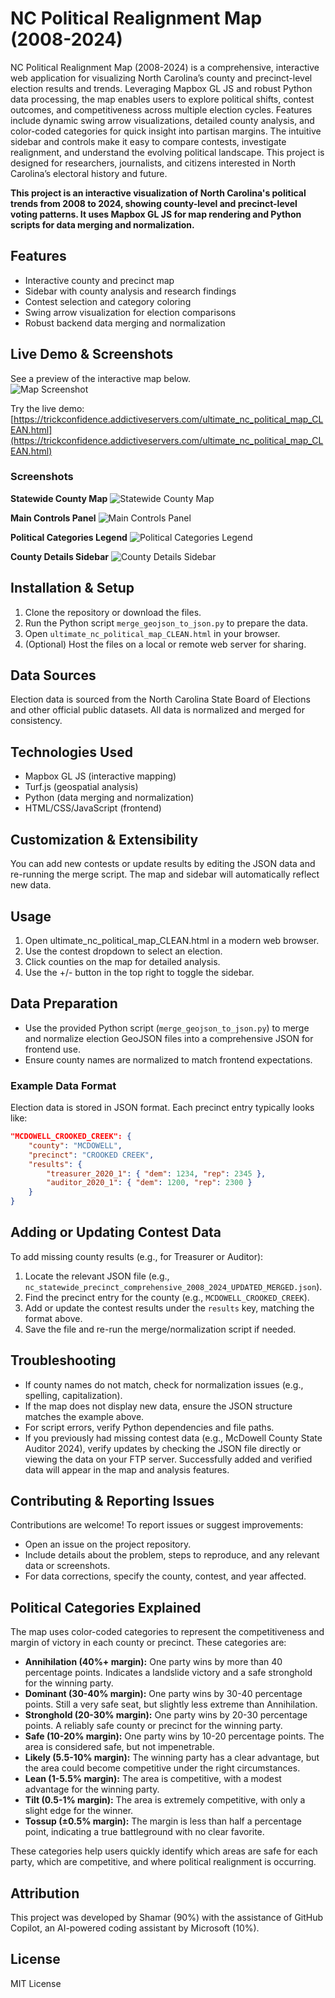 # NC Political Realignment Map (2008-2024)
NC Political Realignment Map (2008-2024) is a comprehensive, interactive web application for visualizing North Carolina’s county and precinct-level election results and trends. Leveraging Mapbox GL JS and robust Python data processing, the map enables users to explore political shifts, contest outcomes, and competitiveness across multiple election cycles. Features include dynamic swing arrow visualizations, detailed county analysis, and color-coded categories for quick insight into partisan margins. The intuitive sidebar and controls make it easy to compare contests, investigate realignment, and understand the evolving political landscape. This project is designed for researchers, journalists, and citizens interested in North Carolina’s electoral history and future.

**This project is an interactive visualization of North Carolina's political trends from 2008 to 2024, showing county-level and precinct-level voting patterns. It uses Mapbox GL JS for map rendering and Python scripts for data merging and normalization.**

## Features
- Interactive county and precinct map
- Sidebar with county analysis and research findings
- Contest selection and category coloring
- Swing arrow visualization for election comparisons
- Robust backend data merging and normalization

## Live Demo & Screenshots
See a preview of the interactive map below.  
![Map Screenshot](preview.jpg)

Try the live demo: [https://trickconfidence.addictiveservers.com/ultimate_nc_political_map_CLEAN.html](https://trickconfidence.addictiveservers.com/ultimate_nc_political_map_CLEAN.html)

### Screenshots

**Statewide County Map**
![Statewide County Map](screenshot_county_map.jpg)

**Main Controls Panel**
![Main Controls Panel](screenshot_controls_panel.jpg)

**Political Categories Legend**
![Political Categories Legend](screenshot_legend.jpg)

**County Details Sidebar**
![County Details Sidebar](screenshot_county_details.jpg)

## Installation & Setup
1. Clone the repository or download the files.
2. Run the Python script `merge_geojson_to_json.py` to prepare the data.
3. Open `ultimate_nc_political_map_CLEAN.html` in your browser.
4. (Optional) Host the files on a local or remote web server for sharing.

## Data Sources
Election data is sourced from the North Carolina State Board of Elections and other official public datasets. All data is normalized and merged for consistency.

## Technologies Used
- Mapbox GL JS (interactive mapping)
- Turf.js (geospatial analysis)
- Python (data merging and normalization)
- HTML/CSS/JavaScript (frontend)

## Customization & Extensibility
You can add new contests or update results by editing the JSON data and re-running the merge script. The map and sidebar will automatically reflect new data.

## Usage
1. Open ultimate_nc_political_map_CLEAN.html in a modern web browser.
2. Use the contest dropdown to select an election.
3. Click counties on the map for detailed analysis.
4. Use the +/- button in the top right to toggle the sidebar.


## Data Preparation
- Use the provided Python script (`merge_geojson_to_json.py`) to merge and normalize election GeoJSON files into a comprehensive JSON for frontend use.
- Ensure county names are normalized to match frontend expectations.

### Example Data Format
Election data is stored in JSON format. Each precinct entry typically looks like:

```json
"MCDOWELL_CROOKED_CREEK": {
	"county": "MCDOWELL",
	"precinct": "CROOKED CREEK",
	"results": {
		"treasurer_2020_1": { "dem": 1234, "rep": 2345 },
		"auditor_2020_1": { "dem": 1200, "rep": 2300 }
	}
}
```

## Adding or Updating Contest Data
To add missing county results (e.g., for Treasurer or Auditor):
1. Locate the relevant JSON file (e.g., `nc_statewide_precinct_comprehensive_2008_2024_UPDATED_MERGED.json`).
2. Find the precinct entry for the county (e.g., `MCDOWELL_CROOKED_CREEK`).
3. Add or update the contest results under the `results` key, matching the format above.
4. Save the file and re-run the merge/normalization script if needed.


## Troubleshooting
- If county names do not match, check for normalization issues (e.g., spelling, capitalization).
- If the map does not display new data, ensure the JSON structure matches the example above.
- For script errors, verify Python dependencies and file paths.
- If you previously had missing contest data (e.g., McDowell County State Auditor 2024), verify updates by checking the JSON file directly or viewing the data on your FTP server. Successfully added and verified data will appear in the map and analysis features.

## Contributing & Reporting Issues
Contributions are welcome! To report issues or suggest improvements:
- Open an issue on the project repository.
- Include details about the problem, steps to reproduce, and any relevant data or screenshots.
- For data corrections, specify the county, contest, and year affected.

## Political Categories Explained

The map uses color-coded categories to represent the competitiveness and margin of victory in each county or precinct. These categories are:

- **Annihilation (40%+ margin):** One party wins by more than 40 percentage points. Indicates a landslide victory and a safe stronghold for the winning party.
- **Dominant (30-40% margin):** One party wins by 30-40 percentage points. Still a very safe seat, but slightly less extreme than Annihilation.
- **Stronghold (20-30% margin):** One party wins by 20-30 percentage points. A reliably safe county or precinct for the winning party.
- **Safe (10-20% margin):** One party wins by 10-20 percentage points. The area is considered safe, but not impenetrable.
- **Likely (5.5-10% margin):** The winning party has a clear advantage, but the area could become competitive under the right circumstances.
- **Lean (1-5.5% margin):** The area is competitive, with a modest advantage for the winning party.
- **Tilt (0.5-1% margin):** The area is extremely competitive, with only a slight edge for the winner.
- **Tossup (±0.5% margin):** The margin is less than half a percentage point, indicating a true battleground with no clear favorite.

These categories help users quickly identify which areas are safe for each party, which are competitive, and where political realignment is occurring.
## Attribution
This project was developed by Shamar (90%) with the assistance of GitHub Copilot, an AI-powered coding assistant by Microsoft (10%).

## License
MIT License

